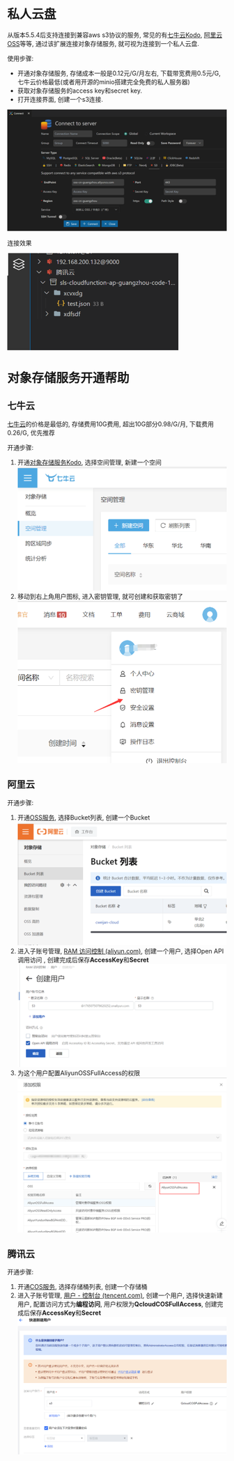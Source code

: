 # 私人云盘

从版本5.5.4后支持连接到兼容aws s3协议的服务, 常见的有[七牛云Kodo](#七牛云), [阿里云OSS](#阿里云)等等, 通过该扩展连接对象存储服务, 就可视为连接到一个私人云盘.

使用步骤:

* 开通对象存储服务, 存储成本一般是0.12元/G/月左右, 下载带宽费用0.5元/G, 七牛云价格最低(或者用开源的minio搭建完全免费的私人服务器)
* 获取对象存储服务的access key和secret key.
* 打开连接界面, 创建一个s3连接.

![1657031919263](image/storage/1657031919263.png)

连接效果

![1657031975400](image/storage/1657031975400.png)

# 对象存储服务开通帮助

## 七牛云

[七牛云](https://s.qiniu.com/YJBJnm)的价格是最低的, 存储费用10G费用, 超出10G部分0.98/G/月, 下载费用0.26/G, 优先推荐

开通步骤:

1. 开通[对象存储服务Kodo](https://s.qiniu.com/YJBJnm), 选择空间管理, 新建一个空间![1657078698991](image/storage/1657078698991.png)
2. 移动到右上角用户图标, 进入密钥管理, 就可创建和获取密钥了 ![1657078749223](image/storage/1657078749223.png)

## 阿里云

开通步骤:

1. 开通[OSS服务](https://oss.console.aliyun.com/), 选择Bucket列表, 创建一个Bucket ![1657070829618](image/storage/1657070829618.png)
2. 进入子账号管理, [RAM 访问控制 (aliyun.com)](https://ram.console.aliyun.com/users), 创建一个用户, 选择Open API调用访问 , 创建完成后保存**AccessKey**和**Secret**![1657070266443](image/storage/1657070266443.png)
3. 为这个用户配置AliyunOSSFullAccess的权限![1657070352708](image/storage/1657070352708.png)

## 腾讯云

开通步骤:

1. 开通[COS服务](https://console.cloud.tencent.com/cos), 选择存储桶列表, 创建一个存储桶
2. 进入子账号管理, [用户 - 控制台 (tencent.com)](https://console.cloud.tencent.com/cam), 创建一个用户, 选择快速新建用户, 配置访问方式为**编程访问**, 用户权限为**QcloudCOSFullAccess**, 创建完成后保存**AccessKey**和**Secret![1657071002407](image/storage/1657071002407.png)**
